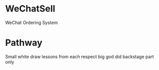 # WeChatSell
WeChat Ordering System
# Pathway
Small white draw lessons from each respect big god did backstage part only
